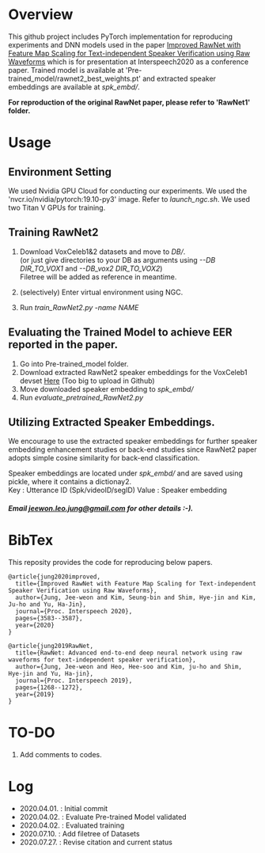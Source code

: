 # Overview
This github project includes PyTorch implementation for reproducing experiments and DNN models used in the paper
[Improved RawNet with Feature Map Scaling for Text-independent Speaker Verification using Raw Waveforms]( https://arxiv.org/pdf/2004.00526.pdf ) 
which is for presentation at Interspeech2020 as a conference paper. 
Trained model is available at 'Pre-trained_model/rawnet2_best_weights.pt' and extracted speaker embeddings are available at *spk_embd/*. 

**For reproduction of the original RawNet paper, please refer to 'RawNet1' folder.**

# Usage

## Environment Setting
We used Nvidia GPU Cloud for conducting our experiments. We used the 'nvcr.io/nvidia/pytorch:19.10-py3' image. Refer to *launch_ngc.sh*. We used two Titan V GPUs for training. 

## Training RawNet2

1. Download VoxCeleb1&2 datasets and move to *DB/*.       
(or just give directories to your DB as arguments using *--DB DIR_TO_VOX1* and *--DB_vox2 DIR_TO_VOX2*)    
Filetree will be added as reference in meantime. 

2. (selectively) Enter virtual environment using NGC. 
3. Run *train_RawNet2.py -name NAME*

##  Evaluating the Trained Model to achieve EER reported in the paper.

1. Go into Pre-trained_model folder. 
2. Download extracted RawNet2 speaker embeddings for the VoxCeleb1 devset [Here]( https://www.dropbox.com/sh/0p9nwrw7hzq0pwm/AACA0W2iE--9uSS85qJ7fahUa?dl=0 )
(Too big to upload in Github)
3. Move downloaded speaker embedding to *spk_embd/*
4. Run *evaluate_pretrained_RawNet2.py*    

## Utilizing Extracted Speaker Embeddings. 
We encourage to use the extracted speaker embeddings for further speaker embedding enhancement studies or back-end studies since RawNet2 paper adopts simple cosine similarity for back-end classification.     

Speaker embeddings are located under *spk_embd/* and are saved using pickle, where it contains a dictionay2.    
Key   : Utterance ID (Spk/videoID/segID)
Value : Speaker embedding


##### Email jeewon.leo.jung@gmail.com for other details :-).

# BibTex

This reposity provides the code for reproducing below papers. 
```
@article{jung2020improved,
  title={Improved RawNet with Feature Map Scaling for Text-independent Speaker Verification using Raw Waveforms},
  author={Jung, Jee-weon and Kim, Seung-bin and Shim, Hye-jin and Kim, Ju-ho and Yu, Ha-Jin},
  journal={Proc. Interspeech 2020},
  pages={3583--3587},
  year={2020}
}
```
```
@article{jung2019RawNet,
  title={RawNet: Advanced end-to-end deep neural network using raw waveforms for text-independent speaker verification},
  author={Jung, Jee-weon and Heo, Hee-soo and Kim, ju-ho and Shim, Hye-jin and Yu, Ha-jin},
  journal={Proc. Interspeech 2019},
  pages={1268--1272},
  year={2019}
}
```

# TO-DO
1. Add comments to codes. 

# Log
- 2020.04.01. : Initial commit
- 2020.04.02. : Evaluate Pre-trained Model validated
- 2020.04.02. : Evaluated training
- 2020.07.10. : Add filetree of Datasets
- 2020.07.27. : Revise citation and current status
